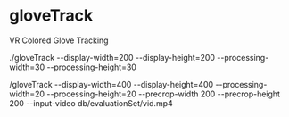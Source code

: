 gloveTrack
==========

VR Colored Glove Tracking

 ./gloveTrack --display-width=200 --display-height=200 --processing-width=30 --processing-height=30

/gloveTrack --display-width=400 --display-height=400 --processing-width=20 --processing-height=20 --precrop-width 200 --precrop-height 200 --input-video db/evaluationSet/vid.mp4
